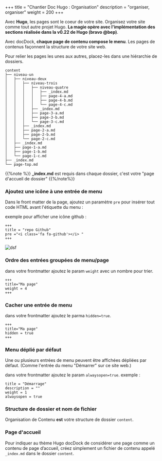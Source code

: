 +++
title = "Chantier Doc Hugo : Organisation"
description = "organiser, organiser"
weight = 200
+++

Avec **Hugo**, les pages sont le coeur de votre site. Organisez votre site comme tout autre projet Hugo. **La magie opère avec l'implémentation des sections réalisée dans la v0.22 de Hugo (bravo @bep)**.

Avec docDock, **chaque page de contenu compose le menu**. Les pages de contenus façonnent la structure de votre site web.

Pour relier les pages les unes aux autres, placez-les dans une hiérarchie de dossiers. 

```
content
├── niveau-un
│   ├── niveau-deux
│   │   ├── niveau-trois
│   │   │   ├── niveau-quatre
│   │   │   │   ├── _index.md
│   │   │   │   ├── page-4-a.md
│   │   │   │   ├── page-4-b.md
│   │   │   │   └── page-4-c.md
│   │   │   ├── _index.md
│   │   │   ├── page-3-a.md
│   │   │   ├── page-3-b.md
│   │   │   └── page-3-c.md
│   │   ├── _index.md
│   │   ├── page-2-a.md
│   │   ├── page-2-b.md
│   │   └── page-2-c.md
│   ├── _index.md
│   ├── page-1-a.md
│   ├── page-1-b.md
│   └── page-1-c.md
├── _index.md
└── page-top.md
```


{{%note %}} **_index.md** est requis dans chaque dossier, c'est votre "page d'accueil de dossier"
{{%/note%}}


### Ajoutez une icône à une entrée de menu

Dans le front matter de la page, ajoutez un paramètre `pre` pour insérer tout code HTML avant l'étiquette du menu : 

exemple pour afficher une icône github :

	+++
	title = "repo Github"
	pre ="<i class='fa fa-github'></i> "
	+++

![dsf](https://monosnap.com/file/5QFj1mxo5R4N8bkGX6BTsgoGhsx0H7.png)

<!-- ### Customize menu entry label

Add a `name` param next to `[menu.main]`

	+++
	[menu.main]
	parent = ""
	identifier = "repo"
	pre ="<i class='fa fa-github'></i> "
	name = "Github repo"
	+++ -->

<!-- ### Créer une redirection de page
Ajoutez un paramètre `url` à côté de `[menu.main]`

	+++
	[menu.main]
	parent = "page"
	identifier = "page-images"
	weight = 23
	url = "/shortcode/image/"
	+++

{{%note%}}Look at the menu "Create Page/About images" which redirects to "Shortcodes/image{{%/note%}}
 -->
### Ordre des entrées groupées de menu/page

dans votre frontmatter ajoutez le param `weight` avec un nombre pour trier.

	+++
	title="Ma page"
	weight = 4
	+++


### Cacher une entrée de menu

dans votre frontmatter ajoutez le parma `hidden=true`.

	+++
	title="Ma page"
	hidden = true
	+++


### Menu déplié par défaut

Une ou plusieurs entrées de menu peuvent être affichées dépliées par défaut. (Comme l'entrée du menu "Démarrer" sur ce site web.)

dans votre frontmatter ajoutez le param `alwaysopen=true`.
exemple :

```
title = "Démarrage"
description = ""
weight = 1
alwaysopen = true
```

### Structure de dossier et nom de fichier

Organisation de Contenu **est** votre structure de dossier  `content`.

### Page d'accueil

Pour indiquer au thème Hugo docDock de considérer une page comme un contenu de page d’accueil, créez simplement un fichier de contenu appelé `_index.md` dans le dossier `content`.






